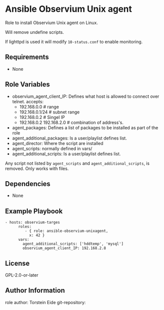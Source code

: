 Ansible Observium Unix agent
=========

Role to install Observium Unix agent on Linux.

Will remove undefine scripts.

If lighttpd is used it will modify `10-status.conf` to enable monitoring.


Requirements
------------

* None

Role Variables
--------------
* observium_agent_client_IP: Defines what host is allowed to connect over telnet. accepts:
  - 192.168.0.0 # range
  - 192.168.0.1/24 # subnet range
  - 192.168.0.2 # Singel IP
  - 192.168.0.2 192.168.2.0 # combination of address's.
* agent_packages: Defines a list of packages to be installed as part of the role
* agent_additional_packages: Is a user/playlist defines list.
* agent_director: Where the script are installed
* agent_scripts: normally defined in vars/
* agent_additional_scripts: Is a user/playlist defines list.

Any script not listed by `agent_scripts` and `agent_additional_scripts`, is removed. Only works with files.


Dependencies
------------

- None

Example Playbook
----------------
````
- hosts: observium-targes
      roles:
         - { role: ansible-observium-unixagent,
           x: 42 }
      vars:
        agent_additional_scripts: ['hddtemp', 'mysql']
        observium_agent_client_IP: 192.168.2.8
````
License
-------

GPL-2.0-or-later

Author Information
------------------

role author: Torstein Eide
git-repository:
